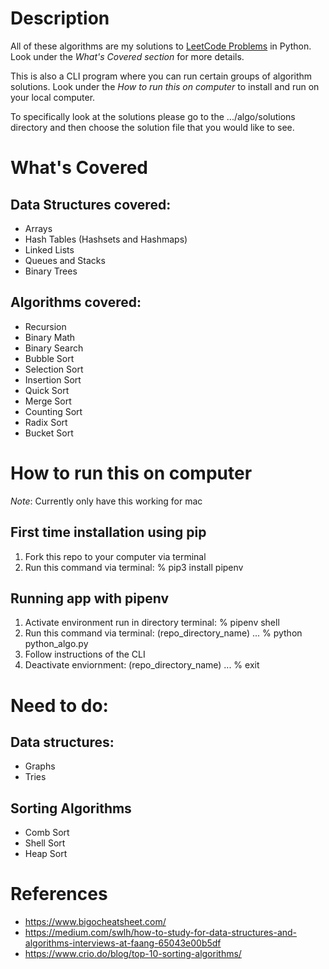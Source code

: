 # Description
All of these algorithms are my solutions to [LeetCode Problems](https://leetcode.com/explore/) in Python.  Look under the *What's Covered section* for more details.

This is also a CLI program where you can run certain groups of algorithm solutions.  Look under the *How to run this on computer* to install and run on your local computer.

To specifically look at the solutions please go to the .../algo/solutions directory and then choose the solution file that you would like to see.

# What's Covered
## Data Structures covered:
* Arrays
* Hash Tables (Hashsets and Hashmaps)
* Linked Lists
* Queues and Stacks
* Binary Trees

## Algorithms covered:
* Recursion
* Binary Math
* Binary Search
* Bubble Sort
* Selection Sort
* Insertion Sort
* Quick Sort
* Merge Sort
* Counting Sort
* Radix Sort
* Bucket Sort

# How to run this on computer
*Note*: Currently only have this working for mac

## First time installation using pip
1. Fork this repo to your computer via terminal
2. Run this command via terminal: % pip3 install pipenv

## Running app with pipenv
1. Activate environment run in directory terminal: % pipenv shell
2. Run this command via terminal: (repo_directory_name) ... % python python_algo.py
3. Follow instructions of the CLI
4. Deactivate enviornment: (repo_directory_name) ... % exit

# Need to do:
## Data structures:
* Graphs
* Tries

## Sorting Algorithms
* Comb Sort
* Shell Sort
* Heap Sort

# References
* https://www.bigocheatsheet.com/
* https://medium.com/swlh/how-to-study-for-data-structures-and-algorithms-interviews-at-faang-65043e00b5df
* https://www.crio.do/blog/top-10-sorting-algorithms/
